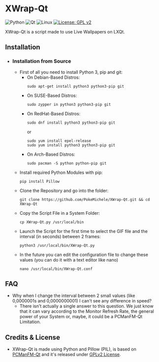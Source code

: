 # XWrap-Qt
![Python](https://img.shields.io/badge/python-3670A0?style=for-the-badge&logo=python&logoColor=ffdd54) ![Qt](https://img.shields.io/badge/Qt-%23217346.svg?style=for-the-badge&logo=Qt&logoColor=white) ![Linux](https://img.shields.io/badge/Linux-FCC624?style=for-the-badge&logo=linux&logoColor=black) [![License: GPL v2](https://img.shields.io/badge/License-GPL_v2-blue.svg)](https://www.gnu.org/licenses/old-licenses/gpl-2.0.en.html)

XWrap-Qt is a script made to use Live Wallpapers on LXQt.

## Installation
- ### Installation from Source
    - First of all you need to install Python 3, pip and git:
        - On Debian-Based Distros:
            ```
            sudo apt-get install python3 python3-pip git
            ```
        - On SUSE-Based Distros:
            ```
            sudo zypper in python3 python3-pip git
            ```
        - On RedHat-Based Distros:
            ```
            sudo dnf install python3 python3-pip git
            ```
             or
            ```
            sudo yum install epel-release
            sudo yum install python3 python3-pip git
            ```
        - On Arch-Based Distros:
            ```
            sudo pacman -S python python-pip git
            ```
     - Install required Python Modules with pip:
        ```
        pip install Pillow
        ```
     - Clone the Repository and go into the folder:
        ```
        git clone https://github.com/PokeMichele/XWrap-Qt.git && cd XWrap-Qt
        ```
     - Copy the Script File in a System Folder:
        ```
        cp XWrap-Qt.py /usr/local/bin
        ```
     - Launch the Script for the first time to select the GIF file and the interval (in seconds) between 2 frames:
        ```
        python3 /usr/local/bin/XWrap-Qt.py
        ```
     - In the future you can edit the configuration file to change these values (you can do it with a text editor like nano)
        ```
        nano /usr/local/bin/XWrap-Qt.conf
        ```
## FAQ
- Why when I change the interval between 2 small values (like 0,0000001s and 0,0000000001) I can't see any difference in speed?
    - There isn't actually a single answer to this question. We just know that it can vary according to the Monitor Refresh Rate, the general power of your System or, maybe, it could be a PCManFM-Qt Limitation.
## Credits & License
 - XWrap-Qt is made using Python and Pillow (PIL), is based on [PCManFM-Qt](https://github.com/lxqt/pcmanfm-qt) and it's released under [GPLv2 License](https://www.gnu.org/licenses/old-licenses/gpl-2.0.en.html).

